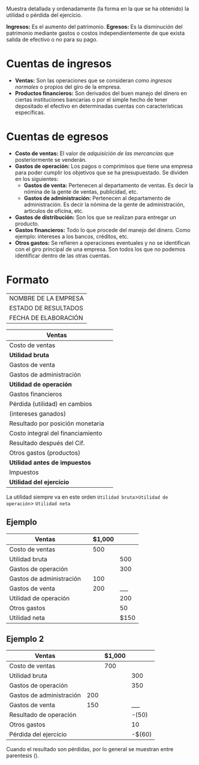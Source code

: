 Muestra detallada y ordenadamente (la forma en la que se ha obtenido) la utilidad o pérdida del ejercicio.

**Ingresos:** Es el aumento del patrimonio.
**Egresos:** Es la disminución del patrimonio mediante gastos o costos independientemente de que exista salida de efectivo o no para su pago.

# Cuentas de ingresos
* **Ventas:** Son las operaciones que se consideran como *ingresos normales* o propios del giro de la empresa.
* **Productos financieros:** Son derivados del buen manejo del dinero en ciertas instituciones bancarias o por el simple hecho de tener depositado el efectivo en determinadas cuentas con características específicas.

# Cuentas de egresos
* **Costo de ventas:** El valor de *adquisición de las mercancías* que posteriormente se venderán.
* **Gastos de operación:** Los pagos o comprimisos que tiene una empresa para poder cumplir los objetivos que se ha presupuestado. Se dividen en los siguientes:
	* **Gastos de venta:** Pertenecen al departamento de ventas. Es decir la nómina de la gente de ventas, publicidad, etc.
	* **Gastos de administración:** Pertenecen al departamento de administración. Es decir la nómina de la gente de administración, articulos de oficina, etc.
* **Gastos de distribución:** Son los que se realizan para entregar un producto.
* **Gastos financieros:** Todo lo que procede del manejo del dinero. Como ejemplo: intereses a los bancos, créditos, etc.
* **Otros gastos:** Se refieren a operaciones eventuales y no se identifican con el giro principal de una empresa. Son todos los que no podemos identificar dentro de las otras cuentas.

# Formato
||
|-|
|NOMBRE DE LA EMPRESA|
|ESTADO DE RESULTADOS|
|FECHA DE ELABORACIÓN|

|Ventas||
|---|---|
|Costo de ventas||
|**Utilidad bruta**||
|Gastos de venta||
|Gastos de administración||
|**Utilidad de operación**||
|Gastos financieros||
|Pérdida (utilidad) en cambios||
|(intereses ganados)|
|Resultado por posición monetaria||
|Costo integral del financiamiento||
|Resultado después del Cif.||
|Otros gastos (productos)||
|**Utilidad antes de impuestos**||
|Impuestos||
|**Utilidad del ejercicio**||

La utilidad siempre va en este orden `Utilidad bruta`>`Utilidad de operación`> `Utilidad neta`

## Ejemplo
| Ventas                   |  | $1,000 |       |
|--------------------------|--|--------|-------|
| Costo de ventas          |  | 500    |       |
| Utilidad bruta           |  |        | 500   |
| Gastos de operación      |  |        | 300   |
| Gastos de administración |  | 100    |       |
| Gastos de venta          |  | 200    |\_\_\_ |
| Utilidad de operación    |  |        | 200   |
| Otros gastos             |  |        | 50    |
| Utilidad neta            |  |        | $150  |

## Ejemplo 2
| Ventas                   |     | $1,000 |       |
|--------------------------|-----|--------|-------|
| Costo de ventas          |     | 700    |       |
| Utilidad bruta           |     |        | 300   |
| Gastos de operación      |     |        | 350   |
| Gastos de administración | 200 |        |       |
| Gastos de venta          | 150 |        |\_\_\_ |
| Resultado de operación   |     |        | -(50)   |
| Otros gastos             |     |        | 10    |
| Pérdida del ejercicio    |     |        | -$(60)  |

Cuando el resultado son pérdidas, por lo general se muestran entre parentesis ().